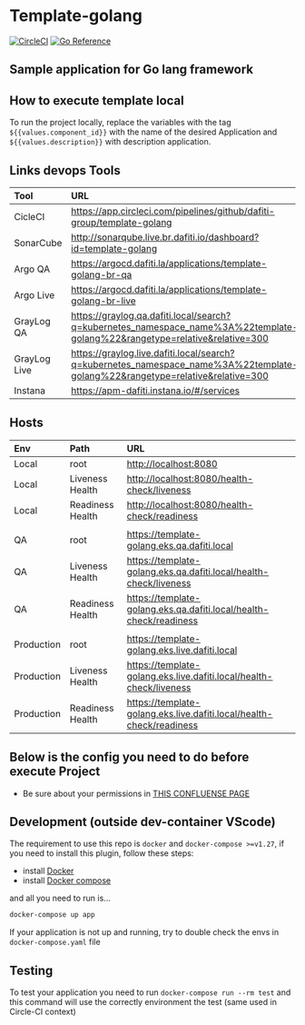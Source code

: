 # Template-golang

[![CircleCI](https://circleci.com/gh/dafiti-group/golang-template-project/tree/main.svg?style=svg&circle-token=48b697ded8f891ce3f3978ca26e18bdcc9140570)](https://circleci.com/gh/dafiti-group/golang-template-project/tree/main) [![Go Reference](https://pkg.go.dev/badge/go.dev/doc/.svg)](https://go.dev/doc/)
## Sample application for Go lang framework

## How to execute template local

To run the project locally, replace the variables with the tag `${{values.component_id}}` with the name of the desired Application and `${{values.description}}` with description application.

## Links devops Tools

| Tool         | URL                                                                                                                            |
| :----------- | :----------------------------------------------------------------------------------------------------------------------------- |
| CicleCI      | <https://app.circleci.com/pipelines/github/dafiti-group/template-golang>                                                       |
| SonarCube    | <http://sonarqube.live.br.dafiti.io/dashboard?id=template-golang>                                                              |
| Argo QA      | <https://argocd.dafiti.la/applications/template-golang-br-qa>                                                                  |
| Argo Live    | <https://argocd.dafiti.la/applications/template-golang-br-live>                                                                |
| GrayLog QA   | <https://graylog.qa.dafiti.local/search?q=kubernetes_namespace_name%3A%22template-golang%22&rangetype=relative&relative=300>   |
| GrayLog Live | <https://graylog.live.dafiti.local/search?q=kubernetes_namespace_name%3A%22template-golang%22&rangetype=relative&relative=300> |
| Instana      | <https://apm-dafiti.instana.io/#/services>                                                                                     |

## Hosts

| Env        | Path             | URL                                                                    |
| :--------- | :--------------- | :--------------------------------------------------------------------- |
| Local      | root             | <http://localhost:8080>                                                |
| Local      | Liveness Health  | <http://localhost:8080/health-check/liveness>                          |
| Local      | Readiness Health | <http://localhost:8080/health-check/readiness>                         |
|            |                  |                                                                        |
| QA         | root             | <https://template-golang.eks.qa.dafiti.local>                          |
| QA         | Liveness Health  | <https://template-golang.eks.qa.dafiti.local/health-check/liveness>    |
| QA         | Readiness Health | <https://template-golang.eks.qa.dafiti.local/health-check/readiness>   |
|            |                  |                                                                        |
| Production | root             | <https://template-golang.eks.live.dafiti.local>                        |
| Production | Liveness Health  | <https://template-golang.eks.live.dafiti.local/health-check/liveness>  |
| Production | Readiness Health | <https://template-golang.eks.live.dafiti.local/health-check/readiness> |

## Below is the config you need to do before execute Project

- Be sure about your permissions in [THIS CONFLUENSE PAGE](https://dafiti.jira.com/wiki/spaces/DFTEC/pages/3247013947/Desenvolvimento+local+DOCKER-DAFITI)

## Development (outside dev-container VScode)

The requirement to use this repo is `docker` and `docker-compose >=v1.27`, if you need
to install this plugin, follow these steps:

- install [Docker](https://docs.docker.com/engine/install/ubuntu/)
- install [Docker compose](https://docs.docker.com/compose/install/)

and all you need to run is...

```sh
docker-compose up app
```

If your application is not up and running, try to double check the envs in `docker-compose.yaml` file

## Testing

To test your application you need to run `docker-compose run --rm test`
and this command will use the correctly environment the test (same used in Circle-CI context)
